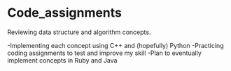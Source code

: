 # Code_assignments

Reviewing data structure and algorithm concepts.

-Implementing each concept using C++ and (hopefully) Python
-Practicing coding assignments to test and improve my skill
-Plan to eventually implement concepts in Ruby and Java

